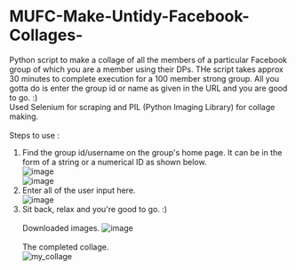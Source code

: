 # MUFC-Make-Untidy-Facebook-Collages-
Python script to make a collage of all the members of a particular Facebook group of which you are a member using their DPs. THe script takes approx 30 minutes to complete execution for a 100 member strong group. All you gotta do is enter the group id or name as given in the URL and you are good to go. :) <br />
Used Selenium for scraping and PIL (Python Imaging Library) for collage making. <br /><br />
Steps to use : <br />
1. Find the group id/username on the group's home page. It can be in the form of a string or a numerical ID as shown below. <br/>
![image](https://user-images.githubusercontent.com/29803330/34361083-0a7fb50a-ea8d-11e7-90c7-46c77eefd8b9.png) <br />
![image](https://user-images.githubusercontent.com/29803330/34361088-262b73de-ea8d-11e7-8063-936a2831d411.png) <br />
2. Enter all of the user input here. <br />
![image](https://user-images.githubusercontent.com/29803330/34361187-f0c5683e-ea8d-11e7-831d-1d194a4d6125.png)
3. Sit back, relax and you're good to go. :) <br /> <br />
Downloaded images.
![image](https://user-images.githubusercontent.com/29803330/34361148-a436a7bc-ea8d-11e7-9255-66f35f96fe4c.png) <br /> <br />
The completed collage. <br />
![my_collage](https://user-images.githubusercontent.com/29803330/34361263-732f9e66-ea8e-11e7-96a5-63a2f2bc61e1.png)
